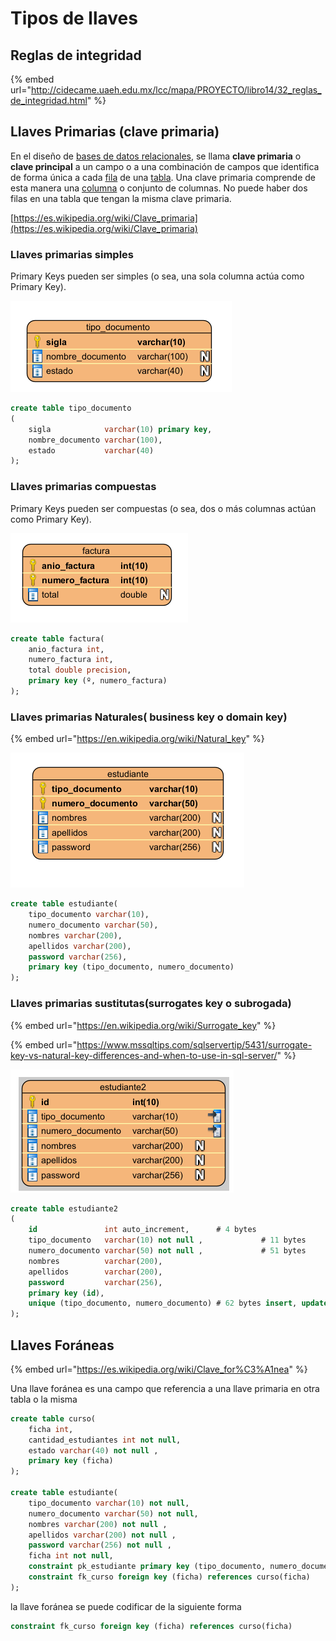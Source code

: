 # Tipos de llaves

## Reglas de integridad

{% embed url="http://cidecame.uaeh.edu.mx/lcc/mapa/PROYECTO/libro14/32_reglas_de_integridad.html" %}

## Llaves Primarias (clave primaria)

En el diseño de [bases de datos relacionales](https://es.wikipedia.org/wiki/Base_de_datos_relacional), se llama **clave primaria** o **clave principal** a un campo o a una combinación de campos que identifica de forma única a cada [fila](https://es.wikipedia.org/wiki/Registro_\(base_de_datos\)) de una [tabla](https://es.wikipedia.org/wiki/Tabla_\(base_de_datos\)). Una clave primaria comprende de esta manera una [columna](https://es.wikipedia.org/wiki/Columna_\(base_de_datos\)) o conjunto de columnas. No puede haber dos filas en una tabla que tengan la misma clave primaria.

[https://es.wikipedia.org/wiki/Clave_primaria](https://es.wikipedia.org/wiki/Clave_primaria)

### Llaves primarias simples

Primary Keys pueden ser simples (o sea, una sola columna actúa como Primary Key).

![](<../../.gitbook/assets/image (17).png>)

```sql
create table tipo_documento
(
    sigla            varchar(10) primary key,
    nombre_documento varchar(100),
    estado           varchar(40)
);
```

### Llaves primarias compuestas

Primary Keys pueden ser compuestas (o sea, dos o más columnas actúan como Primary Key).

![](<../../.gitbook/assets/image (15).png>)

```sql
create table factura(
    anio_factura int,
    numero_factura int,
    total double precision,
    primary key (º, numero_factura)
);
```

### Llaves primarias Naturales( **business key o** **domain key)**

{% embed url="https://en.wikipedia.org/wiki/Natural_key" %}

![](<../../.gitbook/assets/image (11).png>)

```sql
create table estudiante(
    tipo_documento varchar(10),
    numero_documento varchar(50),
    nombres varchar(200),
    apellidos varchar(200),
    password varchar(256),
    primary key (tipo_documento, numero_documento)
);
```

### Llaves primarias sustitutas(surrogates key o subrogada)

{% embed url="https://en.wikipedia.org/wiki/Surrogate_key" %}

{% embed url="https://www.mssqltips.com/sqlservertip/5431/surrogate-key-vs-natural-key-differences-and-when-to-use-in-sql-server/" %}

![](<../../.gitbook/assets/image (5).png>)

```sql
create table estudiante2
(
    id               int auto_increment,      # 4 bytes
    tipo_documento   varchar(10) not null ,             # 11 bytes
    numero_documento varchar(50) not null ,             # 51 bytes
    nombres          varchar(200),
    apellidos        varchar(200),
    password         varchar(256),
    primary key (id),
    unique (tipo_documento, numero_documento) # 62 bytes insert, update
);
```

## Llaves Foráneas

{% embed url="https://es.wikipedia.org/wiki/Clave_for%C3%A1nea" %}

Una llave foránea es una campo que referencia a una llave primaria en otra tabla o la misma

```sql
create table curso(
    ficha int,
    cantidad_estudiantes int not null,
    estado varchar(40) not null ,
    primary key (ficha)
);

create table estudiante(
    tipo_documento varchar(10) not null,
    numero_documento varchar(50) not null,
    nombres varchar(200) not null ,
    apellidos varchar(200) not null ,
    password varchar(256) not null ,
    ficha int not null,
    constraint pk_estudiante primary key (tipo_documento, numero_documento),
    constraint fk_curso foreign key (ficha) references curso(ficha)
);
```

la llave foránea se puede codificar de la siguiente forma

```sql
constraint fk_curso foreign key (ficha) references curso(ficha)
```
